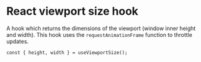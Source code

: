 # React viewport size hook

A hook which returns the dimensions of the viewport (window inner height and width). This hook uses the `requestAnimationFrame` function to throttle updates.

```tsx
const { height, width } = useViewportSize();
```
